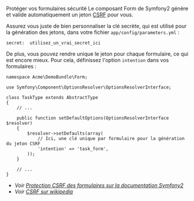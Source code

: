 Protéger vos formulaires
sécurité
Le composant Form de Symfony2 génère et valide automatiquement un jeton [CSRF](http://fr.wikipedia.org/wiki/Cross-site_request_forgery) pour vous.

Assurez vous juste de bien personnaliser la clé secrète, qui est utilisé pour la génération des jetons, dans votre fichier `app/config/parameters.yml` :

    secret:  utilisez_un_vrai_secret_ici

De plus, vous pouvez rendre unique le jeton pour chaque formulaire, ce qui est encore mieux. Pour cela, définissez l'option `intention` dans vos formulaires :

    namespace Acme\DemoBundle\Form;
	
    use Symfony\Component\OptionsResolver\OptionsResolverInterface;

    class TaskType extends AbstractType
    {
        // ...

        public function setDefaultOptions(OptionsResolverInterface $resolver)
        {
            $resolver->setDefaults(array(
                // Ici, une clé unique par formulaire pour la génération du jeton CSRF
                'intention' => 'task_form',
            ));
        }

        // ...
    }

* _Voir [Protection CSRF des formulaires sur la documentation Symfony2](http://symfony.com/fr/doc/current/book/forms.html#protection-csrf)_
* _Voir [CSRF sur wikipedia](http://fr.wikipedia.org/wiki/Cross-site_request_forgery)_